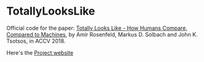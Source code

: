 # TotallyLooksLike
Official code for the paper: [Totally Looks Like - How Humans Compare, Compared to Machines](https://arxiv.org/abs/1803.01485), by Amir Rosenfeld, Markus D. Solbach and John K. Tsotsos, in ACCV 2018.

Here's the [Project website](https://sites.google.com/view/totally-looks-like-dataset)

